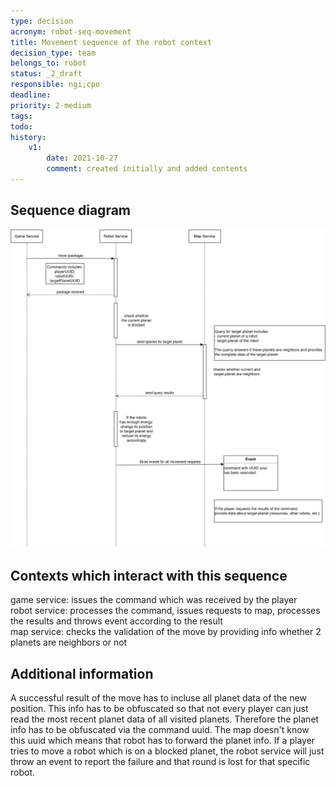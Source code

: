 ```yaml
---
type: decision
acronym: robot-seq-movement
title: Movement sequence of the robot context
decision_type: team
belongs_to: robot
status: _2_draft
responsible: ngi;cpo
deadline: 
priority: 2-medium
tags: 
todo: 
history:
    v1:
        date: 2021-10-27
        comment: created initially and added contents
---
```


## Sequence diagram

![Robot movement sequence](./images/robot-movent-seq.png)

## Contexts which interact with this sequence

game service: issues the command which was received by the player  
robot service: processes the command, issues requests to map, processes the results and throws event according to the result  
map service: checks the validation of the move by providing info whether 2 planets are neighbors or not

## Additional information

A successful result of the move has to incluse all planet data of the new position. This info has to be obfuscated so that not every player can just read the most recent planet data of all visited planets. Therefore the planet info has to be obfuscated via the command uuid. The map doesn't know this uuid which means that robot has to forward the planet info.
If a player tries to move a robot which is on a blocked planet, the robot service will just throw an event to report the failure and that round is lost for that specific robot.